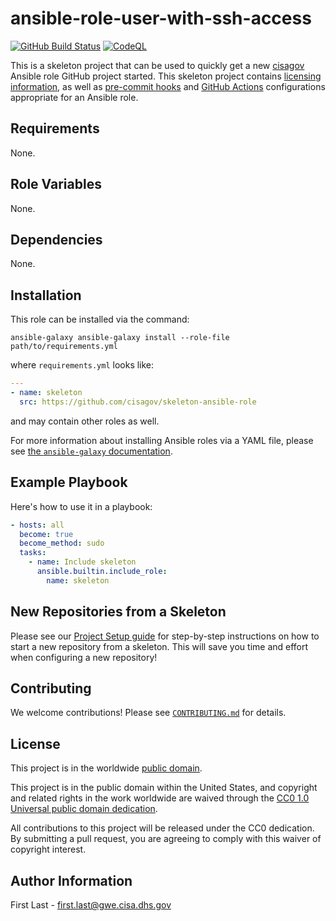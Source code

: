 # ansible-role-user-with-ssh-access #

[![GitHub Build Status](https://github.com/cisagov/ansible-role-user-with-ssh-access/workflows/build/badge.svg)](https://github.com/cisagov/ansible-role-user-with-ssh-access/actions)
[![CodeQL](https://github.com/cisagov/ansible-role-user-with-ssh-access/workflows/CodeQL/badge.svg)](https://github.com/cisagov/ansible-role-user-with-ssh-access/actions/workflows/codeql-analysis.yml)

This is a skeleton project that can be used to quickly get a new
[cisagov](https://github.com/cisagov) Ansible role GitHub project
started.  This skeleton project contains
[licensing information](LICENSE), as well as
[pre-commit hooks](https://pre-commit.com) and
[GitHub Actions](https://github.com/features/actions) configurations
appropriate for an Ansible role.

## Requirements ##

None.

## Role Variables ##

None.

<!--
| Variable | Description | Default | Required |
|----------|-------------|---------|----------|
| optional_variable | Describe its purpose. | `default_value` | No |
| required_variable | Describe its purpose. | n/a | Yes |
-->

## Dependencies ##

None.

## Installation ##

This role can be installed via the command:

```console
ansible-galaxy ansible-galaxy install --role-file path/to/requirements.yml
```

where `requirements.yml` looks like:

```yaml
---
- name: skeleton
  src: https://github.com/cisagov/skeleton-ansible-role
```

and may contain other roles as well.

For more information about installing Ansible roles via a YAML file,
please see [the `ansible-galaxy`
documentation](https://docs.ansible.com/ansible/latest/galaxy/user_guide.html#installing-multiple-roles-from-a-file).

## Example Playbook ##

Here's how to use it in a playbook:

```yaml
- hosts: all
  become: true
  become_method: sudo
  tasks:
    - name: Include skeleton
      ansible.builtin.include_role:
        name: skeleton
```

## New Repositories from a Skeleton ##

Please see our [Project Setup guide](https://github.com/cisagov/development-guide/tree/develop/project_setup)
for step-by-step instructions on how to start a new repository from
a skeleton. This will save you time and effort when configuring a
new repository!

## Contributing ##

We welcome contributions!  Please see [`CONTRIBUTING.md`](CONTRIBUTING.md) for
details.

## License ##

This project is in the worldwide [public domain](LICENSE).

This project is in the public domain within the United States, and
copyright and related rights in the work worldwide are waived through
the [CC0 1.0 Universal public domain
dedication](https://creativecommons.org/publicdomain/zero/1.0/).

All contributions to this project will be released under the CC0
dedication. By submitting a pull request, you are agreeing to comply
with this waiver of copyright interest.

## Author Information ##

First Last - <first.last@gwe.cisa.dhs.gov>
